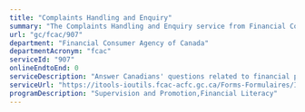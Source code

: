 ```yaml
---
title: "Complaints Handling and Enquiry"
summary: "The Complaints Handling and Enquiry service from Financial Consumer Agency of Canada is not available end-to-end online, according to the GC Service Inventory."
url: "gc/fcac/907"
department: "Financial Consumer Agency of Canada"
departmentAcronym: "fcac"
serviceId: "907"
onlineEndtoEnd: 0
serviceDescription: "Answer Canadians' questions related to financial products and services, as well as general enquiries, and act as an intake office for complaints about federally regulated financial entities"
serviceUrl: "https://itools-ioutils.fcac-acfc.gc.ca/Forms-Formulaires/InqComp-PlaDemRes-eng.aspx"
programDescription: "Supervision and Promotion,Financial Literacy"
---
```

